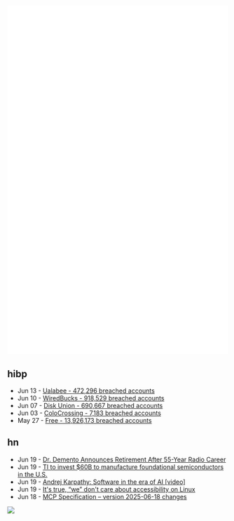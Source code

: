 ![Metrics](https://raw.githubusercontent.com/phixion/phixion/master/metrics.svg)

## hibp

<!--
for https://github.com/phixion/phixion/blob/main/.github/workflows/feeds.yml
-->
<!--START_SECTION:haveibeenpwnd-->
- Jun 13 - [Ualabee - 472,296 breached accounts](https://haveibeenpwned.com/Breach/Ualabee)
- Jun 10 - [WiredBucks - 918,529 breached accounts](https://haveibeenpwned.com/Breach/WiredBucks)
- Jun 07 - [Disk Union - 690,667 breached accounts](https://haveibeenpwned.com/Breach/DiskUnion)
- Jun 03 - [ColoCrossing - 7,183 breached accounts](https://haveibeenpwned.com/Breach/ColoCrossing)
- May 27 - [Free - 13,926,173 breached accounts](https://haveibeenpwned.com/Breach/FreeMobile)
<!--END_SECTION:haveibeenpwnd-->

## hn

<!--
for https://github.com/phixion/phixion/blob/main/.github/workflows/feeds.yml
-->
<!--START_SECTION:hn-->
- Jun 19 - [Dr. Demento Announces Retirement After 55-Year Radio Career](https://sopghreporter.com/2025/06/01/dr-demento-announces-retirement/)
- Jun 19 - [TI to invest $60B to manufacture foundational semiconductors in the U.S.](https://www.ti.com/about-ti/newsroom/news-releases/2025/texas-instruments-plans-to-invest-more-than--60-billion-to-manufacture-billions-of-foundational-semiconductors-in-the-us.html)
- Jun 19 - [Andrej Karpathy: Software in the era of AI [video]](https://www.youtube.com/watch?v=LCEmiRjPEtQ)
- Jun 19 - [It's true, “we” don't care about accessibility on Linux](https://tesk.page/2025/06/18/its-true-we-dont-care-about-accessibility-on-linux/)
- Jun 18 - [MCP Specification – version 2025-06-18 changes](https://modelcontextprotocol.io/specification/2025-06-18/changelog)
<!--END_SECTION:hn-->

<!--
for https://yhype.me
-->
![](https://hit.yhype.me/github/profile?user_id=13013670)
